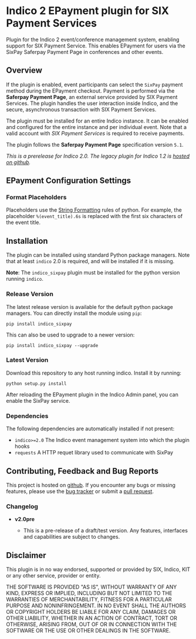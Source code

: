 # Indico 2 EPayment plugin for SIX Payment Services

Plugin for the Indico 2 event/conference management system, enabling support for SIX Payment Service.
This enables EPayment for users via the SixPay Saferpay Payment Page in conferences and other events.

## Overview

If the plugin is enabled, event participants can select the ``SixPay`` payment method during the EPayment checkout.
Payment is performed via the **Saferpay Payment Page**, an external service provided by SIX Payment Services.
The plugin handles the user interaction inside Indico, and the secure, asynchronous transaction with SIX Payment Services.

The plugin must be installed for an entire Indico instance.
It can be enabled and configured for the entire instance and per individual event.
Note that a valid account with *SIX Payment Services* is required to receive payments.

The plugin follows the **Saferpay Payment Page** specification version ``5.1``.

*This is a prerelease for Indico 2.0.*
*The legacy plugin for Indico 1.2 is [hosted on github](https://github.com/maxfischer2781/indico_sixpay/tree/indico-1.2).*

## EPayment Configuration Settings


### Format Placeholders

Placeholders use the [String Formatting](https://docs.python.org/2/library/stdtypes.html#string-formatting) rules of python.
For example, the placeholder `%(event_title).6s` is replaced with the first six characters of the event title.

## Installation

The plugin can be installed using standard Python package managers.
Note that at least `indico` 2.0 is required, and will be installed if it is missing.

**Note**: The `indico_sixpay` plugin must be installed for the python version running `indico`.

### Release Version

The latest release version is available for the default python package managers.
You can directly install the module using `pip`:

    pip install indico_sixpay

This can also be used to upgrade to a newer version:

    pip install indico_sixpay --upgrade

### Latest Version

Download this repository to any host running indico.
Install it by running:

    python setup.py install

After reloading the EPayment plugin in the Indico Admin panel, you can enable the SixPay service.

### Dependencies

The following dependencies are automatically installed if not present:

* ``indico>=2.0`` The Indico event management system into which the plugin hooks
* ``requests`` A HTTP requet library used to communicate with SixPay

## Contributing, Feedback and Bug Reports

This project is hosted on [github](https://github.com/maxfischer2781/indico_sixpay).
If you encounter any bugs or missing features, please use the [bug tracker](https://github.com/maxfischer2781/indico_sixpay/issues) or submit a [pull request](https://github.com/maxfischer2781/indico_sixpay/pulls).

### Changelog

* **v2.0pre**

    * This is a pre-release of a draft/test version. Any features, interfaces and capabilities are subject to changes.

## Disclaimer

This plugin is in no way endorsed, supported or provided by SIX, Indico, KIT or any other service, provider or entity.

THE SOFTWARE IS PROVIDED "AS IS", WITHOUT WARRANTY OF ANY KIND, EXPRESS OR IMPLIED, INCLUDING BUT NOT LIMITED TO THE WARRANTIES OF MERCHANTABILITY, FITNESS FOR A PARTICULAR PURPOSE AND NONINFRINGEMENT.
IN NO EVENT SHALL THE AUTHORS OR COPYRIGHT HOLDERS BE LIABLE FOR ANY CLAIM, DAMAGES OR OTHER LIABILITY, WHETHER IN AN ACTION OF CONTRACT, TORT OR OTHERWISE, ARISING FROM, OUT OF OR IN CONNECTION WITH THE SOFTWARE OR THE USE OR OTHER DEALINGS IN THE SOFTWARE.
